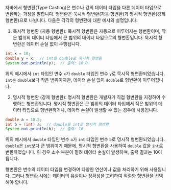 자바에서 형변환(Type Casting)은 변수나 값의 데이터 타입을 다른 데이터 타입으로 변환하는 과정을 말합니다. 형변환은 묵시적 형변환(자동 형변환)과 명시적 형변환(강제 형변환)으로 나뉩니다. 다음은 각각의 형변환에 대한 예시와 설명입니다:

1. 묵시적 형변환 (자동 형변환):
   묵시적 형변환은 자동으로 이루어지는 형변환이며, 작은 범위의 데이터 타입에서 큰 범위의 데이터 타입으로의 형변환입니다. 묵시적 형변환은 데이터 손실 없이 수행됩니다.

```java
int x = 10;
double y = x;  // int를 double로 묵시적 형변환
System.out.println(y);  // 출력: 10.0
```

위의 예시에서 `int` 타입인 변수 `x`가 `double` 타입인 변수 `y`로 묵시적 형변환되었습니다. `int`는 `double`보다 작은 범위이지만, 데이터 손실 없이 `double`로 형변환이 이루어집니다.

2. 명시적 형변환 (강제 형변환):
   명시적 형변환은 개발자가 직접 형변환을 지정하여 수행하는 형변환입니다. 명시적 형변환은 큰 범위의 데이터 타입에서 작은 범위의 데이터 타입으로 형변환하거나, 데이터 손실이 발생할 수 있는 경우에 사용됩니다.

```java
double a = 10.5;
int b = (int) a;  // double을 int로 명시적 형변환
System.out.println(b);  // 출력: 10
```

위의 예시에서 `double` 타입인 변수 `a`가 `int` 타입인 변수 `b`로 명시적 형변환되었습니다. `double`은 `int`보다 큰 범위이기 때문에, 명시적 형변환을 사용하여 `double` 값을 `int`로 변환하였습니다. 이 경우 소수 부분이 잘려 데이터 손실이 발생하며, 출력 결과는 10이 됩니다.

형변환은 변수의 데이터 타입을 변경하여 다양한 연산이나 값을 처리하기 위해 사용됩니다. 그러나 형변환 시에는 데이터의 유실이나 정확성을 고려하여 적절한 형변환을 선택해야 합니다.
